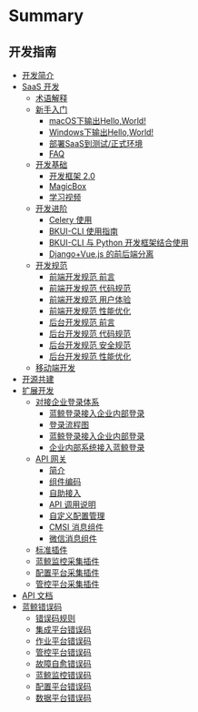 # Summary

## 开发指南
* [开发简介](开发简介/README.md)
* [SaaS 开发]()
    * [术语解释](SaaS开发/term.md)
    * [新手入门]()
        * [macOS下输出Hello,World!](SaaS开发/新手入门/macOS.md)
        * [Windows下输出Hello,World!](SaaS开发/新手入门/Windows.md)
        * [部署SaaS到测试/正式环境](SaaS开发/新手入门/deployment_saas.md)
        * [FAQ](SaaS开发/新手入门/faq.md)
    * [开发基础]()
        * [开发框架 2.0](SaaS开发/开发基础/README.md)
        * [MagicBox](SaaS开发/开发基础/MagicBox.md)
        * [学习视频](SaaS开发/开发基础/video.md)
    * [开发进阶]()
        * [Celery 使用](SaaS开发/开发进阶/celery.md)
        * [BKUI-CLI 使用指南](SaaS开发/开发进阶/bkui/bkui.md)
        * [BKUI-CLI 与 Python 开发框架结合使用](SaaS开发/开发进阶/BKUI.md)
        * [Django+Vue.js 的前后端分离](SaaS开发/开发进阶/django_vue.md)
    * [开发规范]()
        * [前端开发规范 前言](SaaS开发/开发规范/编码规范/front.md)
        * [前端开发规范 代码规范](SaaS开发/开发规范/编码规范/front1.md)
        * [前端开发规范 用户体验](SaaS开发/开发规范/编码规范/front2.md)
        * [前端开发规范 性能优化](SaaS开发/开发规范/编码规范/front3.md)
        * [后台开发规范 前言](SaaS开发/开发规范/编码规范/background.md)
        * [后台开发规范 代码规范](SaaS开发/开发规范/编码规范/background1.md)
        * [后台开发规范 安全规范](SaaS开发/开发规范/编码规范/background2.md)
        * [后台开发规范 性能优化](SaaS开发/开发规范/编码规范/background3.md)
    * [移动端开发](SaaS开发/Mobile_development.md)
* [开源共建](开源共建/README.md)
* [扩展开发]()
    * [对接企业登录体系]()
        * [蓝鲸登录接入企业内部登录](扩展开发/对接企业登录体系/README.md)
        * [登录流程图](扩展开发/对接企业登录体系/flow_chart.md)
        * [蓝鲸登录接入企业内部登录](扩展开发/对接企业登录体系/login_with_usermgr.md)
        * [企业内部系统接入蓝鲸登录](扩展开发/对接企业登录体系/use_bk_login.md)
    * [API 网关]()
        * [简介](扩展开发/API网关/README.md)
        * [组件编码](扩展开发/API网关/chapter1.md)
        * [自助接入](扩展开发/API网关/access.md)
        * [API 调用说明](扩展开发/API网关/APIspecification.md)
        * [自定义配置管理](扩展开发/API网关/custom.md)
        * [CMSI 消息组件](扩展开发/API网关/CMSI.md)
        * [微信消息组件](扩展开发/API网关/WeChat.md)
    * [标准插件](扩展开发/标准插件/README.md)
    * [蓝鲸监控采集插件](扩展开发/蓝鲸监控采集插件/README.md)
    * [配置平台采集插件](扩展开发/配置平台采集插件/README.md)
    * [管控平台采集插件](扩展开发/管控平台采集插件/README.md)
* [API 文档](API文档/README.md)
* [蓝鲸错误码]()
    * [错误码规则](蓝鲸错误码/README.md)
    * [集成平台错误码](蓝鲸错误码/paas.md)
    * [作业平台错误码](蓝鲸错误码/job.md)
    * [管控平台错误码](蓝鲸错误码/control.md)
    * [故障自愈错误码](蓝鲸错误码/fat.md)
    * [蓝鲸监控错误码](蓝鲸错误码/monitor.md)
    * [配置平台错误码](蓝鲸错误码/allocation.md)
    * [数据平台错误码](蓝鲸错误码/data.md)
